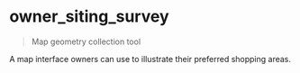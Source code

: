 # owner_siting_survey
> Map geometry collection tool

A map interface owners can use to illustrate their preferred shopping areas.
